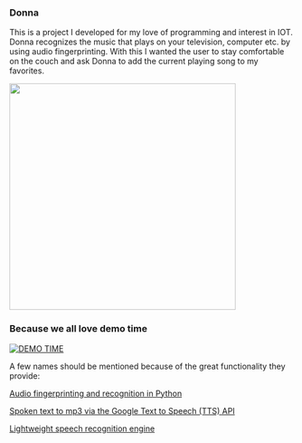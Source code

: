 ### Donna
This is a project I developed for my love of programming and interest in IOT. Donna recognizes the music that plays on your television, computer etc. by using audio fingerprinting. With this I wanted the user to stay comfortable on the couch and ask Donna to add the current playing song to my favorites.

<img src="https://i.imgur.com/jIPrEym.jpg" height=400px;>

### Because we all love demo time
[![DEMO TIME](https://img.youtube.com/vi/jUbnnhn-oXc/0.jpg)](https://www.youtube.com/watch?v=jUbnnhn-oXc)

A few names should be mentioned because of the great functionality they provide:

[Audio fingerprinting and recognition in Python](https://github.com/worldveil/dejavu)

[Spoken text to mp3 via the Google Text to Speech (TTS) API](https://github.com/pndurette/gTTS)

[Lightweight speech recognition engine](https://github.com/cmusphinx/pocketsphinx)
